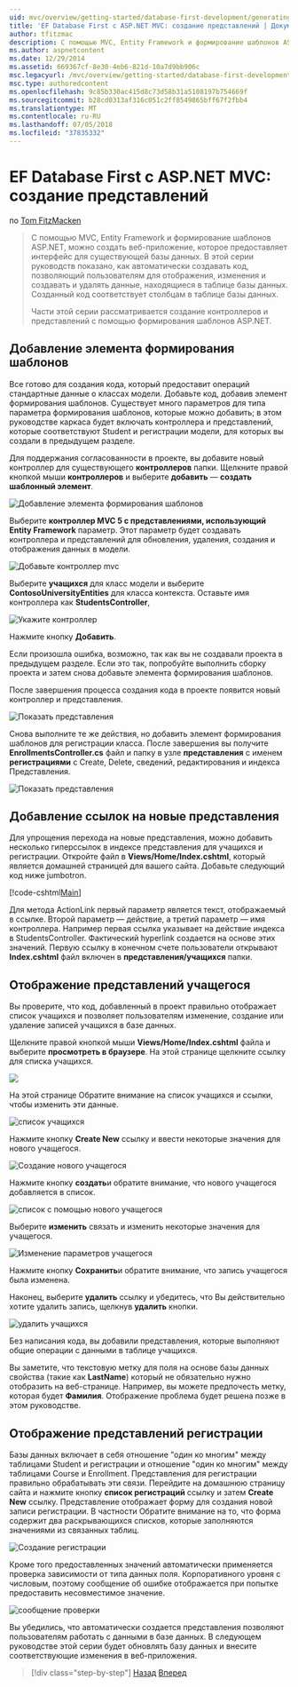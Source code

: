 ```yaml
---
uid: mvc/overview/getting-started/database-first-development/generating-views
title: 'EF Database First с ASP.NET MVC: создание представлений | Документация Майкрософт'
author: tfitzmac
description: С помощью MVC, Entity Framework и формирование шаблонов ASP.NET, можно создать веб-приложение, которое предоставляет интерфейс для существующей базы данных. Этот учебник seri...
ms.author: aspnetcontent
ms.date: 12/29/2014
ms.assetid: 669367cf-8e30-4eb6-821d-10a7d9bb906c
msc.legacyurl: /mvc/overview/getting-started/database-first-development/generating-views
msc.type: authoredcontent
ms.openlocfilehash: 9c85b330ac415d8c73d58b31a5108197b754669f
ms.sourcegitcommit: b28cd0313af316c051c2ff8549865bff67f2fbb4
ms.translationtype: MT
ms.contentlocale: ru-RU
ms.lasthandoff: 07/05/2018
ms.locfileid: "37835332"
---
```

<a name="ef-database-first-with-aspnet-mvc-generating-views"></a>EF Database First с ASP.NET MVC: создание представлений
====================
по [Tom FitzMacken](https://github.com/tfitzmac)

> С помощью MVC, Entity Framework и формирование шаблонов ASP.NET, можно создать веб-приложение, которое предоставляет интерфейс для существующей базы данных. В этой серии руководств показано, как автоматически создавать код, позволяющий пользователям для отображения, изменения и создавать и удалять данные, находящиеся в таблице базы данных. Созданный код соответствует столбцам в таблице базы данных.
> 
> Части этой серии рассматривается создание контроллеров и представлений с помощью формирования шаблонов ASP.NET.


## <a name="add-scaffold"></a>Добавление элемента формирования шаблонов

Все готово для создания кода, который предоставит операций стандартные данные о классах модели. Добавьте код, добавив элемент формирования шаблонов. Существует много параметров для типа параметра формирования шаблонов, которые можно добавить; в этом руководстве каркаса будет включать контроллера и представлений, которые соответствуют Student и регистрации модели, для которых вы создали в предыдущем разделе.

Для поддержания согласованности в проекте, вы добавите новый контроллер для существующего **контроллеров** папки. Щелкните правой кнопкой мыши **контроллеров** и выберите **добавить** — **создать шаблонный элемент**.

![Добавление элемента формирования шаблонов](generating-views/_static/image1.png)

Выберите **контроллер MVC 5 с представлениями, использующий Entity Framework** параметр. Этот параметр будет создавать контроллера и представлений для обновления, удаления, создания и отображения данных в модели.

![Добавьте контроллер mvc](generating-views/_static/image2.png)

Выберите **учащихся** для класс модели и выберите **ContosoUniversityEntities** для класса контекста. Оставьте имя контроллера как **StudentsController**,

![Укажите контроллер](generating-views/_static/image3.png)

Нажмите кнопку **Добавить**.

Если произошла ошибка, возможно, так как вы не создавали проекта в предыдущем разделе. Если это так, попробуйте выполнить сборку проекта и затем снова добавьте элемента формирования шаблонов.

После завершения процесса создания кода в проекте появится новый контроллер и представления.

![Показать представления](generating-views/_static/image4.png)

Снова выполните те же действия, но добавить элемент формирования шаблонов для регистрации класса. После завершения вы получите **EnrollmentsController.cs** файл и папку в узле **представления** с именем **регистрациями** с Create, Delete, сведений, редактирования и индекса Представления.

![Показать представления](generating-views/_static/image5.png)

## <a name="add-links-to-new-views"></a>Добавление ссылок на новые представления

Для упрощения перехода на новые представления, можно добавить несколько гиперссылок в индексе представления для учащихся и регистрации. Откройте файл в **Views/Home/Index.cshtml**, который является домашней страницей для вашего сайта. Добавьте следующий код ниже jumbotron.

[!code-cshtml[Main](generating-views/samples/sample1.cshtml)]

Для метода ActionLink первый параметр является текст, отображаемый в ссылке. Второй параметр — действие, а третий параметр — имя контроллера. Например первая ссылка указывает на действие индекса в StudentsController. Фактический hyperlink создается на основе этих значений. Первую ссылку в конечном счете пользователи открывают **Index.cshtml** файл включен в **представления/учащихся** папки.

## <a name="display-student-views"></a>Отображение представлений учащегося

Вы проверите, что код, добавленный в проект правильно отображает список учащихся и позволяет пользователям изменение, создание или удаление записей учащихся в базе данных.

Щелкните правой кнопкой мыши **Views/Home/Index.cshtml** файла и выберите **просмотреть в браузере**. На этой странице щелкните ссылку для списка учащихся.

![](generating-views/_static/image6.png)

На этой странице Обратите внимание на список учащихся и ссылки, чтобы изменить эти данные.

![список учащихся](generating-views/_static/image7.png)

Нажмите кнопку **Create New** ссылку и ввести некоторые значения для нового учащегося.

![Создание нового учащегося](generating-views/_static/image8.png)

Нажмите кнопку **создать**и обратите внимание, что нового учащегося добавляется в список.

![список с помощью нового учащегося](generating-views/_static/image9.png)

Выберите **изменить** связать и изменить некоторые значения для учащегося.

![Изменение параметров учащегося](generating-views/_static/image10.png)

Нажмите кнопку **Сохранить**и обратите внимание, что запись учащегося была изменена.

Наконец, выберите **удалить** ссылку и убедитесь, что Вы действительно хотите удалить запись, щелкнув **удалить** кнопки.

![удалить учащихся](generating-views/_static/image11.png)

Без написания кода, вы добавили представления, которые выполняют общие операции с данными в таблице учащихся.

Вы заметите, что текстовую метку для поля на основе базы данных свойства (такие как **LastName**) который не обязательно нужно отобразить на веб-странице. Например, вы можете предпочесть метку, которая будет **Фамилия**. Отображение проблема будет решена позже в этом руководстве.

## <a name="display-enrollment-views"></a>Отображение представлений регистрации

Базы данных включает в себя отношение "один ко многим" между таблицами Student и регистрации и отношение "один ко многим" между таблицами Course и Enrollment. Представления для регистрации правильно обрабатывать эти связи. Перейдите на домашнюю страницу сайта и нажмите кнопку **список регистраций** ссылку и затем **Create New** ссылку. Представление отображает форму для создания новой записи регистрации. В частности Обратите внимание на то, что форма содержит два раскрывающихся списков, которые заполняются значениями из связанных таблиц.

![Создание регистрации](generating-views/_static/image12.png)

Кроме того предоставленных значений автоматически применяется проверка зависимости от типа данных поля. Корпоративного уровня с числовым, поэтому сообщение об ошибке отображается при попытке предоставить несовместимое значение.

![сообщение проверки](generating-views/_static/image13.png)

Вы убедились, что автоматически создается представления позволяют пользователям работать с данными в базе данных. В следующем руководстве этой серии будет обновлять базу данных и внесите соответствующие изменения в веб-приложения.

> [!div class="step-by-step"]
> [Назад](creating-the-web-application.md)
> [Вперед](changing-the-database.md)

